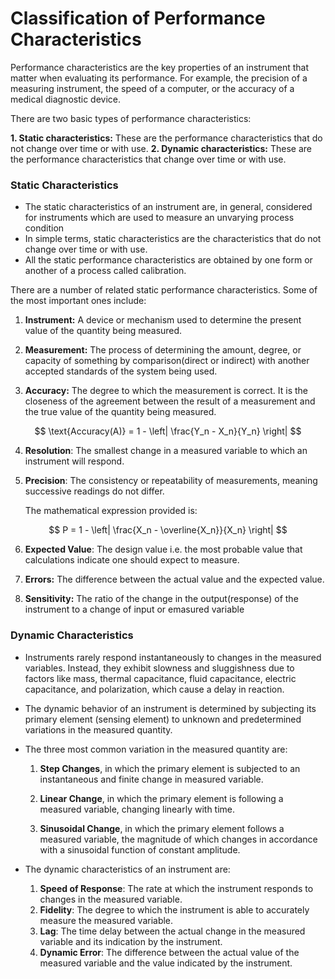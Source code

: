 # Classification of Performance Characteristics

Performance characteristics are the key properties of an instrument that matter when evaluating its performance. For example, the precision of a measuring instrument, the speed of a computer, or the accuracy of a medical diagnostic device.

There are two basic types of performance characteristics:

**1. Static characteristics:** These are the performance characteristics that do not change over time or with use.
**2. Dynamic characteristics:** These are the performance characteristics that change over time or with use.

### Static Characteristics

* The static characteristics of an instrument are, in general, considered for instruments which are used to measure an unvarying process condition
* In simple terms, static characteristics are the characteristics that do not change over time or with use.
* All the static performance characteristics are obtained by one form or another of a process called calibration.

There are a number of related static performance characteristics. Some of the most important ones include:

1. **Instrument:** A device or mechanism used to determine the present value of the quantity being measured.

2. **Measurement:** The process of determining the amount, degree, or capacity of something by comparison(direct or indirect) with another accepted standards of the system being used.

3. **Accuracy:** The degree to which the measurement is correct. It is the closeness of the agreement between the result of a measurement and the true value of the quantity being measured.

$$
\text{Accuracy(A)} = 1 - \left| \frac{Y_n - X_n}{Y_n} \right|
$$

4. **Resolution**: The smallest change in a measured variable to which an instrument will respond.

5. **Precision**: The consistency or repeatability of measurements, meaning successive readings do not differ.

    The mathematical expression provided is:

$$ P = 1 - \left| \frac{X_n - \overline{X_n}}{X_n} \right| $$


6. **Expected Value**: The design value i.e. the most probable value that calculations indicate one should expect to measure.

7. **Errors:** The difference between the actual value and the expected value.

8. **Sensitivity:** The ratio of the change in the output(response) of the instrument to a change of input or emasured variable

### Dynamic Characteristics

- Instruments rarely respond instantaneously to changes in the measured variables. Instead, they exhibit slowness and sluggishness due to factors like mass, thermal capacitance, fluid capacitance, electric capacitance, and polarization, which cause a delay in reaction.
  
- The dynamic behavior of an instrument is determined by subjecting its primary element (sensing element) to unknown and predetermined variations in the measured quantity.

- The three most common variation in the measured quantity are:

    1. **Step Changes**, in which the primary element is subjected to an instantaneous and finite change in measured variable.
   
    2. **Linear Change**, in which the primary element is following a measured variable, changing linearly with time.
   
    3. **Sinusoidal Change**, in which the primary element follows a measured variable, the magnitude of which changes in accordance with a sinusoidal function of constant amplitude.

- The dynamic characteristics of an instrument are:
    
    1. **Speed of Response**: The rate at which the instrument responds to changes in the measured variable.
    2. **Fidelity**: The degree to which the instrument is able to accurately measure the measured variable.
    3. **Lag**: The time delay between the actual change in the measured variable and its indication by the instrument.
    4. **Dynamic Error**: The difference between the actual value of the measured variable and the value indicated by the instrument.

